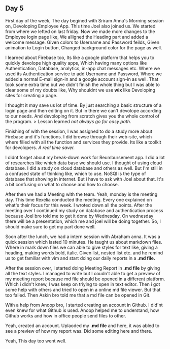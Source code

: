 ## Day 5

First day of the  week, The day begined with Sriram Anna's Morning session on, Devoloping Employee App. This time Joel also joined us. We started from where we lefted on last friday. Now we made more changes to the Employee login page like, We alligned the Heading part and added a welcome message. Given colors to Username and Password feilds, Given animation to Login button, Changed background color for the page as well.

I learned about Firebase too, Its like a google platform that helps you to quickly devolope high quality apps, Which having many options like Authentication, Database, analytics, in-app chat messages etc. Where we used its Authentication service to add Username and Password, Where we added a normal E-mail sign-in and a google account sign-in as well. That took some extra time but we didn't finish the whole thing but I was able to clear some of my doubts like, Why shouldnt we use **wix** like Devoloping sites for creating a page. 

I thought it may save us lot of time. By just searching a basic structure of a login page and then editing on it. But in there we can't devolope according to our needs. And devoloping from scratch gives you the whole control of the program. > Lesson learned *not always go for easy path*.

Finishing of with the session, I was assigned to do a study more about Firebase and it's functions. I did browse through their web-site, which where filled with all the function and services they provide. Its like a toolkit for devolopers. *A real time saver.*

I didnt forget about my break-down work for Reumbursement app. I did a lot of researches like which data base we should use. I thought of using cloud database. I did a study on cloud database and others as well. But I'm still in a confused state of thinking like, which to use. NoSQl is the type of database that showing in internet. But i have to ask with Joel about that. It's a bit confusing on what to choose and how to choose.

After then we had a Meeting with the team. Yeah, monday is the meeting day. This time Rexelia conducted the meeting. Every one explained on what's their focus for this week. I wroted down all the points. After the meeting over I continued my study on database and authentication process because Joel bro told me to get it done by Wednesday. On wednesday there will be a presentation, which me and joel will be doing together. So, I should make sure to get my part done well. 

Soon after the lunch, we had a intern session with Abraham anna. It was a quick session which lasted 10 minutes. He taught us about markdown files.
Where in mark down files we can able to give styles for text like, giving a heading, making words bold, italic. Given list, nested list etc.
and he remind us to get familiar with vim and start doing our daily reports in a **.md file.**

After the session over, I started doing Meeting Report in **.md file** by giving all the text styles. I managed to write but I coudn't able to get a preview of my meeting report because md file should be opened in a different platform. Which i didn't knew, I was keep on triying to open in text editor. Then i got some help with others and tried to open in a online md file viewer. But that too failed. Then Askin bro told me that a md file can be opened in Git.

With a help from Anoop bro, I started creating an account in  Github. I did'nt even knew for what Github is used. Anoop helped me to understand, how Github works and how in office people send files to other. 

Yeah, created an account. Uplaoded my **.md file** and here, it was abled to see a preview of how my report was. Did some editing here and there.

Yeah,  This day too went well. 
